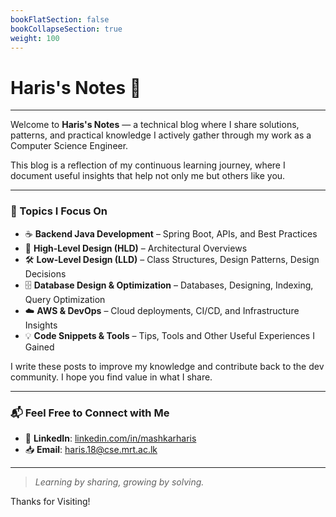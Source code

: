 ```yaml
---
bookFlatSection: false
bookCollapseSection: true
weight: 100
---
```


<style>
.profile-card {
    display: flex;
    background: linear-gradient(135deg,rgb(247, 220, 216),rgb(178, 180, 184));
    padding: 20px;
    border-radius: 15px;
    box-shadow: 0 3px 3px rgba(0, 0, 0, .1);
    margin-top: 30px;
    margin-bottom: 30px;
    align-content: center;
    flex-direction: row;
    flex-wrap: wrap;
    justify-content: space-between;
    align-items: center;
}

.profile-card .my-img-class {
  border-radius: 50%;
  overflow: hidden;
  box-shadow: 0 4px 10px rgba(0,0,0,0.2);
}

/* .profile-card .my-img-class {
  width: 100%;
  height: auto;
  display: block;
} */

.profile-card .text {
    max-width: fit-content;
    text-align: left;
    flex: 1;
    font-family: droid sans, sans-serif;
}

.profile-card .text h2 {
  margin: 0;
  font-size: 1.5rem;
  color: #003366;
}

.profile-card .text p {
  text-align: left;
  margin: 4px 0;
  font-size: 1rem;
  color: #333;
}

@media (max-width: 600px) {
  .profile-card {
    flex-direction: column;
    align-items: center;
    text-align: center;
  }

  .profile-card .image {
    margin: 10px;
  }

  .profile-card .text {
    text-align-last: center;
    max-width: 100%;
  }

  .profile-card .text p {
  text-align: center;
  margin: 4px 0;
  font-size: 1rem;
  color: #333;
}
}
</style>



# Haris's Notes 📜

---
<!-- 
<div class="profile-card">
  <div class="text">
    <p>By</p>
    <h2>Mohomed Ashkar Haris</h2>
    <p>BSc. (Hons) in Computer Science and Engineering,</p>
    <p>University of Moratuwa, Sri Lanka.</p>
  </div>
   <img class="my-img-class" src="/images/my-img.png" alt="Profile Picture" style="
    width: 120px;
    height: 120px;
    border-radius: 50%;
    margin: 0px;
    border: none;
    padding: 0px;
">
</div>

--- -->

Welcome to **Haris's Notes** — a technical blog where I share solutions, patterns, and practical knowledge I actively gather through my work as a Computer Science Engineer.

This blog is a reflection of my continuous learning journey, where I document useful insights that help not only me but others like you.

---

<h3>🔧 Topics I Focus On</h3>

- ☕ **Backend Java Development** – Spring Boot, APIs, and Best Practices  
- 📡 **High-Level Design (HLD)** – Architectural Overviews  
- 🛠️ **Low-Level Design (LLD)** – Class Structures, Design Patterns, Design Decisions    
- 🗄️ **Database Design & Optimization** – Databases, Designing, Indexing, Query Optimization  
- ☁️ **AWS & DevOps** – Cloud deployments, CI/CD, and Infrastructure Insights  
- 💡 **Code Snippets & Tools** – Tips, Tools and Other Useful Experiences I Gained

I write these posts to improve my knowledge and contribute back to the dev community. I hope you find value in what I share.


---

<h3>📬 Feel Free to Connect with Me</h3>

- 💼 **LinkedIn**: [linkedin.com/in/mashkarharis](https://lk.linkedin.com/in/mashkarharis)  
- 📥 **Email**: [haris.18@cse.mrt.ac.lk](mailto:haris.18@cse.mrt.ac.lk)

---

> _Learning by sharing, growing by solving._

Thanks for Visiting!
